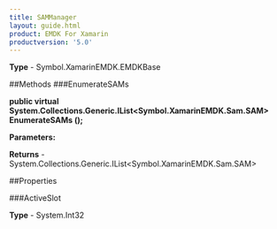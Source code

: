 ```yaml
---
title: SAMManager
layout: guide.html
product: EMDK For Xamarin 
productversion: '5.0' 
---
```



**Type** - Symbol.XamarinEMDK.EMDKBase

##Methods
###EnumerateSAMs

**public virtual System.Collections.Generic.IList<Symbol.XamarinEMDK.Sam.SAM> EnumerateSAMs ();**



**Parameters:**

**Returns** - System.Collections.Generic.IList<Symbol.XamarinEMDK.Sam.SAM>

##Properties

###ActiveSlot


**Type** - System.Int32
